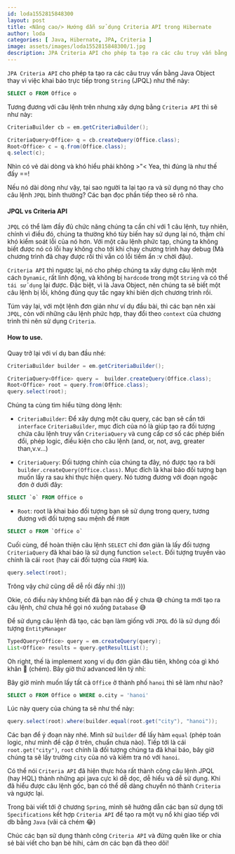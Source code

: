```yaml
---
id: loda1552815848300
layout: post
title: <Nâng cao/> Hướng dẫn sử dụng Criteria API trong Hibernate
author: loda
categories: [ Java, Hibernate, JPA, Criteria ]
image: assets/images/loda1552815848300/1.jpg
description: JPA Criteria API cho phép ta tạo ra các câu truy vấn bằng Java
---
```


`JPA Criteria API` cho phép ta tạo ra các câu truy vấn bằng Java Object thay vì việc khai báo trực tiếp trong `String` (JPQL) như thế này:

```sql
SELECT o FROM Office o
```

Tương đương với câu lệnh trên nhưng xây dựng bằng `Criteria API` thì sẽ như này:

```java
CriteriaBuilder cb = em.getCriteriaBuilder();

CriteriaQuery<Office> q = cb.createQuery(Office.class);
Root<Office> c = q.from(Office.class);
q.select(c);
```

Nhìn có vẻ dài dòng và khó hiểu phải không >"< Yea, thì đúng là như thế đấy ==!

Nếu nó dài dòng như vậy, tại sao người ta lại tạo ra và sử dụng nó thay cho câu lệnh `JPQL` bình thường? Các bạn đọc phần tiếp theo sẽ rõ nha.


#### JPQL vs Criteria API

`JPQL` có thể làm đầy đủ chức năng chúng ta cần chỉ với 1 câu lệnh, tuy nhiên, chính vì điều đó, chúng ta thường khó tùy biến hay sử dụng lại nó, thậm chí khó kiểm soát lỗi của nó hơn. Với một câu lệnh phức tạp, chúng ta không biết được nó có lỗi hay không cho tới khi chạy chương trình hay debug (Mà chương trình đã chạy được rồi thì vẫn có lỗi tiềm ẩn :v chời đậu).

`Criteria API` thì ngược lại, nó cho phép chúng ta xây dựng câu lệnh một cách `Dynamic`, rất linh động, và không bị `hardcode` trong một `String` và có thể `tái sử dụng` lại được. Đặc biệt, vì là Java Object, nên chúng ta sẽ biết một câu lệnh bị lỗi, không đúng quy tắc ngay khi biên dịch chương trình rồi.

Túm váy lại, với một lệnh đơn giản như ví dụ đầu bài, thì các bạn nên xài `JPQL`, còn với những câu lệnh phức hợp, thay đổi theo `context` của chương trình thì nên sử dụng `Criteria`.

#### How to use.

Quay trở lại với ví dụ ban đầu nhé:
```java
CriteriaBuilder builder = em.getCriteriaBuilder();

CriteriaQuery<Office> query =  builder.createQuery(Office.class);
Root<Office> root = query.from(Office.class);
query.select(root);
```
Chúng ta cùng tìm hiểu từng dòng lệnh:

* `CriteriaBuilder`: Để xây dựng một câu query, các bạn sẽ cần tới `interface` `CriteriaBuilder`, mục đích của nó là giúp tạo ra đối tượng chứa câu lệnh truy vấn `CriteriaQuery` và cung cấp cơ số các phép biến đổi, phép logic, điều kiện cho câu lệnh (and, or, not, avg, greater than,v.v...)

* `CriteriaQuery`: Đối tượng chính của chúng ta đây, nó được tạo ra bởi `builder.createQuery(Office.class)`. Mục đích là khai báo đối tượng bạn muốn lấy ra sau khi thực hiện query. Nó tương đương với đoạn ngoặc đơn ở dưới đây:
```sql
SELECT `o` FROM Office o
```

* `Root`: root là khai báo đối tượng bạn sẽ sử dụng trong query, tương đương với đối tượng sau mệnh đề `FROM`
```sql
SELECT o FROM `Office o`
```

Cuối cùng, để hoàn thiện câu lệnh `SELECT` chỉ đơn giản là lấy đối tượng `CriteriaQuery` đã khai báo là sử dụng function `select`. Đối tượng truyền vào chính là cái `root` (hay cái đối tượng của `FROM`) kia.

```java
query.select(root);
```

Trông vậy chứ cũng dễ dễ rồi đấy nhỉ :)))

Okie, có điều này không biết đã bạn nào để ý chưa 😅 chúng ta mới tạo ra câu lệnh, chứ chưa hề gọi nó xuống `Database` 😅

Để sử dụng câu lệnh đã tạo, các bạn làm giống với `JPQL` đó là sử dụng đối tượng `EntityManager`

```java
TypedQuery<Office> query = em.createQuery(query);
List<Office> results = query.getResultList();
```

Oh right, thế là implement xong ví dụ đơn giản đâu tiên, không cóa gì khó khăn 🤔 (chém). Bây giờ thử advanced lên tý nhỉ:

Bây giờ mình muốn lấy tất cả `Office` ở thành phố `hanoi` thì sẽ làm như nào?

```sql
SELECT o FROM Office o WHERE o.city = 'hanoi'
```

Lúc này query của chúng ta sẽ như thế này:
```java
query.select(root).where(builder.equal(root.get("city"), "hanoi"));
```

Các bạn để ý đoạn này nhé. Mình sử `builder` để lấy hàm `equal` (phép toán logic, như mình đề cập ở trên, chuẩn chưa nào). Tiếp tới là cái `root.get("city")`, `root` chính là đối tượng chúng ta đã khai báo, bây giờ chúng ta sẽ lấy trường `city` của nó và kiểm tra nó với `hanoi`.

Có thể nói `Criteria API` đã hiện thực hóa rất thành công câu lệnh JPQL (hay HQL) thành những api java cực kì dễ dọc, dễ hiểu và dễ sử dụng. Khi đã hiểu được câu lệnh gốc, bạn có thể dễ dàng chuyển nó thành `Criteria` và ngược lại.

Trong bài viết tới ở chương `Spring`, mình sẽ hướng dẫn các bạn sử dụng tới `Specifications` kết hợp `Criteria API` để tạo ra một vụ nổ khi giao tiếp với db bằng `Java` (vãi cả chém 😂)

Chúc các bạn sử dụng thành công `Criteria API` và đừng quên like or chia sẻ bài viết cho bạn bè hihi, cảm ơn các bạn đã theo dõi!


